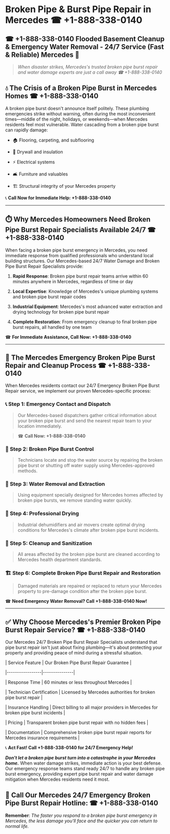 # Broken Pipe & Burst Pipe Repair in Mercedes ☎ +1-888-338-0140  
## ☎ +1-888-338-0140 Flooded Basement Cleanup & Emergency Water Removal - 24/7 Service (Fast & Reliable) Mercedes 🚨  

> *When disaster strikes, Mercedes's trusted broken pipe burst repair and water damage experts are just a call away ☎ +1-888-338-0140*  

## 💧 The Crisis of a Broken Pipe Burst in Mercedes Homes ☎ +1-888-338-0140  

A broken pipe burst doesn't announce itself politely. These plumbing emergencies strike without warning, often during the most inconvenient times—middle of the night, holidays, or weekends—when Mercedes residents feel most vulnerable. Water cascading from a broken pipe burst can rapidly damage:  

* 🏠 Flooring, carpeting, and subflooring  
* 🧱 Drywall and insulation  
* ⚡ Electrical systems  
* 🛋️ Furniture and valuables  
* 🏗️ Structural integrity of your Mercedes property  

📞 **Call Now for Immediate Help: +1-888-338-0140**  

---  

## ⏱️ Why Mercedes Homeowners Need Broken Pipe Burst Repair Specialists Available 24/7 ☎ +1-888-338-0140  

When facing a broken pipe burst emergency in Mercedes, you need immediate response from qualified professionals who understand local building structures. Our Mercedes-based 24/7 Water Damage and Broken Pipe Burst Repair Specialists provide:  

1. **Rapid Response**: Broken pipe burst repair teams arrive within 60 minutes anywhere in Mercedes, regardless of time or day  
2. **Local Expertise**: Knowledge of Mercedes's unique plumbing systems and broken pipe burst repair codes  
3. **Industrial Equipment**: Mercedes's most advanced water extraction and drying technology for broken pipe burst repair  
4. **Complete Restoration**: From emergency cleanup to final broken pipe burst repairs, all handled by one team  

☎ **For Immediate Assistance, Call Now: +1-888-338-0140**  

---  

## 🔧 The Mercedes Emergency Broken Pipe Burst Repair and Cleanup Process ☎ +1-888-338-0140  

When Mercedes residents contact our 24/7 Emergency Broken Pipe Burst Repair service, we implement our proven Mercedes-specific process:  

### 📞 Step 1: Emergency Contact and Dispatch  
> Our Mercedes-based dispatchers gather critical information about your broken pipe burst and send the nearest repair team to your location immediately.  
> ☎ **Call Now: +1-888-338-0140**  

### 🚿 Step 2: Broken Pipe Burst Control  
> Technicians locate and stop the water source by repairing the broken pipe burst or shutting off water supply using Mercedes-approved methods.  

### 🌊 Step 3: Water Removal and Extraction  
> Using equipment specially designed for Mercedes homes affected by broken pipe bursts, we remove standing water quickly.  

### 💨 Step 4: Professional Drying  
> Industrial dehumidifiers and air movers create optimal drying conditions for Mercedes's climate after broken pipe burst incidents.  

### 🧼 Step 5: Cleanup and Sanitization  
> All areas affected by the broken pipe burst are cleaned according to Mercedes health department standards.  

### 🏗️ Step 6: Complete Broken Pipe Burst Repair and Restoration  
> Damaged materials are repaired or replaced to return your Mercedes property to pre-damage condition after the broken pipe burst.  

☎ **Need Emergency Water Removal? Call +1-888-338-0140 Now!**  

---  

## ✅ Why Choose Mercedes's Premier Broken Pipe Burst Repair Service? ☎ +1-888-338-0140  

Our Mercedes 24/7 Broken Pipe Burst Repair Specialists understand that pipe burst repair isn't just about fixing plumbing—it's about protecting your property and providing peace of mind during a stressful situation.  

| Service Feature | Our Broken Pipe Burst Repair Guarantee |  
|-----------------|---------------|  
| Response Time | 60 minutes or less throughout Mercedes |  
| Technician Certification | Licensed by Mercedes authorities for broken pipe burst repair |  
| Insurance Handling | Direct billing to all major providers in Mercedes for broken pipe burst incidents |  
| Pricing | Transparent broken pipe burst repair with no hidden fees |  
| Documentation | Comprehensive broken pipe burst repair reports for Mercedes insurance requirements |  

📞 **Act Fast! Call +1-888-338-0140 for 24/7 Emergency Help!**  

***Don't let a broken pipe burst turn into a catastrophe in your Mercedes home.*** When water damage strikes, immediate action is your best defense. Our emergency response teams stand ready 24/7 to handle any broken pipe burst emergency, providing expert pipe burst repair and water damage mitigation when Mercedes residents need it most.  

## 📱 Call Our Mercedes 24/7 Emergency Broken Pipe Burst Repair Hotline: ☎ +1-888-338-0140  

**Remember**: *The faster you respond to a broken pipe burst emergency in Mercedes, the less damage you'll face and the quicker you can return to normal life.*